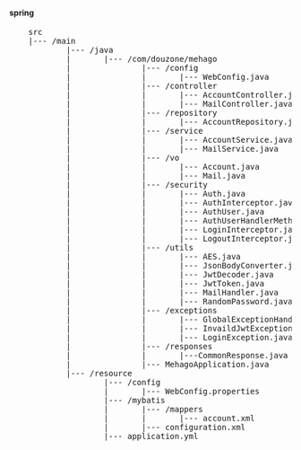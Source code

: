 #### spring

<pre>
    src
    |--- /main
            |--- /java
            |       |--- /com/douzone/mehago
            |               |--- /config
            |               |       |--- WebConfig.java
            |               |--- /controller
            |               |       |--- AccountController.java
            |               |       |--- MailController.java
            |               |--- /repository
            |               |       |--- AccountRepository.java
            |               |--- /service
            |               |       |--- AccountService.java
            |               |       |--- MailService.java
            |               |--- /vo
            |               |       |--- Account.java
            |               |       |--- Mail.java
            |               |--- /security
            |               |       |--- Auth.java
            |               |       |--- AuthInterceptor.java
            |               |       |--- AuthUser.java
            |               |       |--- AuthUserHandlerMethodArgument.java
            |               |       |--- LoginInterceptor.java
            |               |       |--- LogoutInterceptor.java
            |               |--- /utils
            |               |       |--- AES.java
            |               |       |--- JsonBodyConverter.java
            |               |       |--- JwtDecoder.java
            |               |       |--- JwtToken.java
            |               |       |--- MailHandler.java
            |               |       |--- RandomPassword.java
            |               |--- /exceptions
            |               |       |--- GlobalExceptionHandler.java
            |               |       |--- InvaildJwtException.java
            |               |       |--- LoginException.java
            |               |--- /responses
            |               |       |---CommonResponse.java
            |               |--- MehagoApplication.java
            |--- /resource
                    |--- /config
                    |       |--- WebConfig.properties
                    |--- /mybatis
                    |       |--- /mappers
                    |       |       |--- account.xml
                    |       |--- configuration.xml
                    |--- application.yml
</pre>




